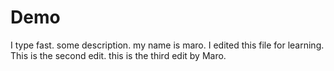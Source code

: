 # Demo
I type fast. some description.
my name is maro.
I edited this file for learning.
This is the second edit.
this is the third edit by Maro.
